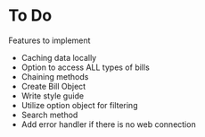 # To Do
Features to implement

* Caching data locally
* Option to access ALL types of bills
* Chaining methods
* Create Bill Object
* Write style guide
* Utilize option object for filtering
* Search method
* Add error handler if there is no web connection
